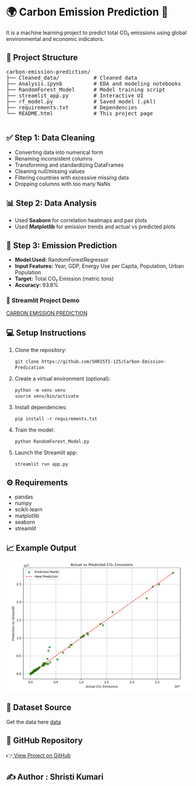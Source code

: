 
  <h1>🌍 Carbon Emission Prediction 🧐</h1>
  <p>It is a machine learning project to predict total CO₂ emissions using global environmental and economic indicators.</p>

  <div class="section">
    <h2>📁 Project Structure</h2>
    <pre>
carbon-emission-prediction/
├── Cleaned_data/           # Cleaned data
├── Analysis.ipynb          # EDA and modeling notebooks
├── RandomForest_Model      # Model training script
├── streamlit_app.py        # Interactive UI
├── rf_model.py             # Saved model (.pkl)
├── requirements.txt        # Dependencies
└── README.html             # This project page
    </pre>
  </div>

  <div class="section">
    <h2>✅ Step 1: Data Cleaning</h2>
    <ul>
      <li>Converting data into numerical form</li>
      <li>Renaming inconsistent columns</li>
      <li>Transforming and standardizing DataFrames</li>
      <li>Cleaning null/missing values</li>
      <li>Filtering countries with excessive missing data</li>
      <li>Dropping columns with too many NaNs</li>
    </ul>
  </div>

  <div class="section">
    <h2>📊 Step 2: Data Analysis</h2>
    <ul>
      <li>Used <strong>Seaborn</strong> for correlation heatmaps and pair plots</li>
      <li>Used <strong>Matplotlib</strong> for emission trends and actual vs predicted plots</li>
    </ul>
  </div>

  <div class="section">
    <h2>🔮 Step 3: Emission Prediction</h2>
    <ul>
      <li><strong>Model Used:</strong> RandomForestRegressor</li>
      <li><strong>Input Features:</strong> Year, GDP, Energy Use per Capita, Population, Urban Population</li>
      <li><strong>Target:</strong> Total CO₂ Emission (metric tons)</li>
      <li><strong>Accuracy:</strong> 93.8%</li>
    </ul>
  </div>


  <div class="section">
    <h3>📸 Streamlit Project Demo</h3>
    <a href="https://carbon-emission-prediction-by-shr.streamlit.app/">CARBON EMISSION PREDICTION</a>
    <h2>💻 Setup Instructions</h2>
    <ol>
      <li>Clone the repository:
        <pre><code>git clone https://github.com/SHRISTI-125/Carbon-Emission-Predication</code></pre>
      </li>
      <li>Create a virtual environment (optional):
        <pre><code>python -m venv venv<br>source venv/bin/activate</code></pre>
      </li>
      <li>Install dependencies:
        <pre><code>pip install -r requirements.txt</code></pre>
      </li>
      <li>Train the model:
        <pre><code>python RandomForest_Model.py</code></pre>
      </li>
      <li>Launch the Streamlit app:
        <pre><code>streamlit run app.py</code></pre>
      </li>
    </ol>
  </div>

  <div class="section">
    <h2>⚙️ Requirements</h2>
    <ul>
      <li>pandas</li>
      <li>numpy</li>
      <li>scikit-learn</li>
      <li>matplotlib</li>
      <li>seaborn</li>
      <li>streamlit</li>
    </ul>
  </div>

  <div class="section">
    <h2>📈 Example Output</h2>
    <img src="image/img1.png" alt="Actual vs Predicted" width="500" />
  </div>

  <div class="section">
    <h2>📂 Dataset Source</h2>
    <p>Get the data here <a href="https://github.com/SHRISTI-125/Carbon-Emission-Predication/blob/main/Cleaned_data.csv">data</a></p>
  </div>


  <div class="section">
    <h2>🔗 GitHub Repository</h2>
    <p>👉<a href="https://github.com/SHRISTI-125/Carbon-Emission-Predication" target="_blank"> View Project on GitHub</a></p>
  </div>

  <div class="section">
    <h2>✍️ Author : Shristi Kumari</h2>
  </div>

</body>
</html>


